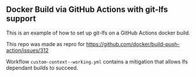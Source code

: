 ## Docker Build via GitHub Actions with git-lfs support

This is an example of how to set up git-lfs on a GitHub Actions docker build.

This repo was made as repro for https://github.com/docker/build-push-action/issues/312

Workflow `custom-context--working.yml` contains a mitigation that allows lfs dependant builds to succeed.
